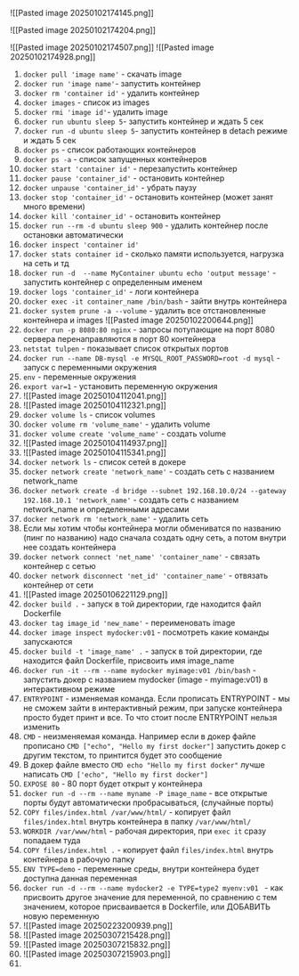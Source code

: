 
![[Pasted image 20250102174145.png]]

![[Pasted image 20250102174204.png]]

![[Pasted image 20250102174507.png]]
![[Pasted image 20250102174928.png]]

1. `docker pull 'image name'` - скачать image
2. `docker run 'image name'`- запустить контейнер
3. `docker rm 'container id'` - удалить контейнер
4. `docker images` - список из images
5. `docker rmi 'image id'`- удалить image
6. `docker run ubuntu sleep 5`- запустить контейнер и ждать 5 сек
7. `docker run -d ubuntu sleep 5`- запустить контейнер в detach режиме и ждать 5 сек
8. `docker ps` - список работающих контейнеров
9. `docker ps -a` - список запущенных контейнеров
10. `docker start 'container id'` - перезапустить контейнер
11. `docker pause 'container_id'` - остановить контейнер
12. `docker unpause 'container_id'` - убрать паузу
13. `docker stop 'container_id'` - остановить контейнер (может занят много времени)
14. `docker kill 'container_id'` - остановить контейнер
15. `docker run --rm -d ubuntu sleep 900` - удалить контейнер после остановки автоматически
16. `docker inspect 'container id'`
17. `docker stats container id` - сколько памяти используется, нагрузка на сеть и тд
18. `docker run -d  --name MyContainer ubuntu echo 'output message'` - запустить контейнер с определенным именем
19. `docker logs 'container_id'` - логи контейнера
20. `docker exec -it container_name /bin/bash` - зайти внутрь контейнера
21. `docker system prune -a --volume` - удалить все отстановленные контейнера и images
![[Pasted image 20250102200644.png]]
22. `docker run -p 8080:80 nginx` - запросы потупающие на порт 8080 сервера перенаправляются в порт 80 контейнера
23. `netstat tulpen` - показывает список открытых портов
24. `docker run --name DB-mysql -e MYSQL_ROOT_PASSWORD=root -d mysql` - запуск с переменными окружения
25. `env` - переменные окружения
26. `export var=1` - установить переменную окружения
27. ![[Pasted image 20250104112041.png]]
28. ![[Pasted image 20250104112321.png]]
29. `docker volume ls` - список volumes
30. `docker volume rm 'volume_name'` - удалить volume
31. `docker volume create 'volume_name'` - создать volume
32. ![[Pasted image 20250104114937.png]]
33. ![[Pasted image 20250104115341.png]]
34. `docker network ls` - список сетей в докере
35. `docker network create 'network_name'` - создать сеть с названием network_name
36. `docker network create -d bridge --subnet 192.168.10.0/24 --gateway 192.168.10.1 'network_name'` - создать сеть с названием network_name и определенными адресами
37. `docker network rm 'network_name'` - удалить сеть
38. Если мы хотим чтобы контейнера могли обмениватся по названию (пинг по названию) надо сначала создать одну сеть, а потом внутри нее создать контейнера
39. `docker network connect 'net_name' 'container_name'` - связать контейнер с сетью
40. `docker network disconnect 'net_id' 'container_name'` - отвязать контейнер от сети
41. ![[Pasted image 20250106221129.png]]
42. `docker build .` - запуск в той директории, где находится файл Dockerfile
43. `docker tag image_id 'new_name'` - переименовать image
44. `docker image inspect mydocker:v01` - посмотреть какие команды запускаются
45. `docker build -t 'image_name' .` - запуск в той директории, где находится файл Dockerfile, присвоить имя image_name
46. `docker run -it --rm --name mydocker myimage:v01 /bin/bash` - запустить докер с названием mydocker (image - myimage:v01) в интерактивном режиме
47. `ENTRYPOINT` - изменяемая команда. Если прописать  ENTRYPOINT - мы не сможем зайти в интерактивный режим, при запуске контейнера просто будет принт и все. То что стоит после ENTRYPOINT нельзя изменить
48. `CMD` - неизменяемая команда. Например если в докер файле прописано `CMD ["echo", "Hello my first docker"]`  запустить докер с другим текстом, то принтится будет это сообщение
49.  В докер файле вместо `CMD echo "Hello my first docker"` лучше написать `CMD ['echo", "Hello my first docker"]`
50.   `EXPOSE 80` - 80 порт будет открыт у контейнера
51.  `docker run -d --rm --name myname -P image_name` - все открытые порты будут автоматически пробрасываться, (случайные порты)
52.  `COPY files/index.html /var/www/html/` - копирует файл `files/index.html` внутрь контейнера в папку `/var/www/html/` 
53. `WORKDIR /var/www/html` - рабочая директория, при `exec it` сразу попадаем туда
54.  `COPY files/index.html .` - копирует файл `files/index.html` внутрь контейнера в рабочую папку
55. `ENV TYPE=demo` - переменные среды, внутри контейнера будет доступна данная переменная
56. `docker run -d --rm --name mydocker2 -e TYPE=type2 myenv:v01 ` - как присвоить другое значение для переменной, по сравнению с тем значением, которое присваивается в Dockerfile, или ДОБАВИТЬ новую переменную
57. ![[Pasted image 20250223200939.png]]
58. ![[Pasted image 20250307215428.png]]
59. ![[Pasted image 20250307215832.png]]
60. ![[Pasted image 20250307215903.png]]
61. 